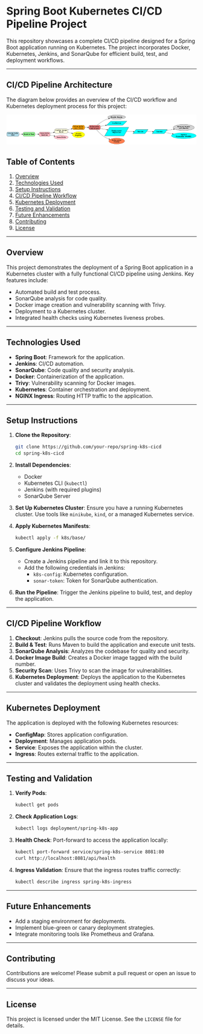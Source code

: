 # Spring Boot Kubernetes CI/CD Pipeline Project

This repository showcases a complete CI/CD pipeline designed for a Spring Boot application running on Kubernetes. The project incorporates Docker, Kubernetes, Jenkins, and SonarQube for efficient build, test, and deployment workflows.

---
## CI/CD Pipeline Architecture

The diagram below provides an overview of the CI/CD workflow and Kubernetes deployment process for this project:

![CI/CD Pipeline Architecture](CI_CD_Kubernetes_Pipeline.png)

## Table of Contents

1. [Overview](#overview)
2. [Technologies Used](#technologies-used)
3. [Setup Instructions](#setup-instructions)
4. [CI/CD Pipeline Workflow](#cicd-pipeline-workflow)
5. [Kubernetes Deployment](#kubernetes-deployment)
6. [Testing and Validation](#testing-and-validation)
7. [Future Enhancements](#future-enhancements)
8. [Contributing](#contributing)
9. [License](#license)

---

## Overview

This project demonstrates the deployment of a Spring Boot application in a Kubernetes cluster with a fully functional CI/CD pipeline using Jenkins. Key features include:

- Automated build and test process.
- SonarQube analysis for code quality.
- Docker image creation and vulnerability scanning with Trivy.
- Deployment to a Kubernetes cluster.
- Integrated health checks using Kubernetes liveness probes.

---

## Technologies Used

- **Spring Boot**: Framework for the application.
- **Jenkins**: CI/CD automation.
- **SonarQube**: Code quality and security analysis.
- **Docker**: Containerization of the application.
- **Trivy**: Vulnerability scanning for Docker images.
- **Kubernetes**: Container orchestration and deployment.
- **NGINX Ingress**: Routing HTTP traffic to the application.

---

## Setup Instructions

1. **Clone the Repository**:
   ```bash
   git clone https://github.com/your-repo/spring-k8s-cicd
   cd spring-k8s-cicd
   ```

2. **Install Dependencies**:
   - Docker
   - Kubernetes CLI (`kubectl`)
   - Jenkins (with required plugins)
   - SonarQube Server

3. **Set Up Kubernetes Cluster**:
   Ensure you have a running Kubernetes cluster. Use tools like `minikube`, `kind`, or a managed Kubernetes service.

4. **Apply Kubernetes Manifests**:
   ```bash
   kubectl apply -f k8s/base/
   ```

5. **Configure Jenkins Pipeline**:
   - Create a Jenkins pipeline and link it to this repository.
   - Add the following credentials in Jenkins:
     - `k8s-config`: Kubernetes configuration.
     - `sonar-token`: Token for SonarQube authentication.

6. **Run the Pipeline**:
   Trigger the Jenkins pipeline to build, test, and deploy the application.

---

## CI/CD Pipeline Workflow

1. **Checkout**: Jenkins pulls the source code from the repository.
2. **Build & Test**: Runs Maven to build the application and execute unit tests.
3. **SonarQube Analysis**: Analyzes the codebase for quality and security.
4. **Docker Image Build**: Creates a Docker image tagged with the build number.
5. **Security Scan**: Uses Trivy to scan the image for vulnerabilities.
6. **Kubernetes Deployment**: Deploys the application to the Kubernetes cluster and validates the deployment using health checks.

---

## Kubernetes Deployment

The application is deployed with the following Kubernetes resources:

- **ConfigMap**: Stores application configuration.
- **Deployment**: Manages application pods.
- **Service**: Exposes the application within the cluster.
- **Ingress**: Routes external traffic to the application.

---

## Testing and Validation

1. **Verify Pods**:
   ```bash
   kubectl get pods
   ```

2. **Check Application Logs**:
   ```bash
   kubectl logs deployment/spring-k8s-app
   ```

3. **Health Check**:
   Port-forward to access the application locally:
   ```bash
   kubectl port-forward service/spring-k8s-service 8081:80
   curl http://localhost:8081/api/health
   ```

4. **Ingress Validation**:
   Ensure that the ingress routes traffic correctly:
   ```bash
   kubectl describe ingress spring-k8s-ingress
   ```

---

## Future Enhancements

- Add a staging environment for deployments.
- Implement blue-green or canary deployment strategies.
- Integrate monitoring tools like Prometheus and Grafana.

---

## Contributing

Contributions are welcome! Please submit a pull request or open an issue to discuss your ideas.

---

## License

This project is licensed under the MIT License. See the `LICENSE` file for details.

